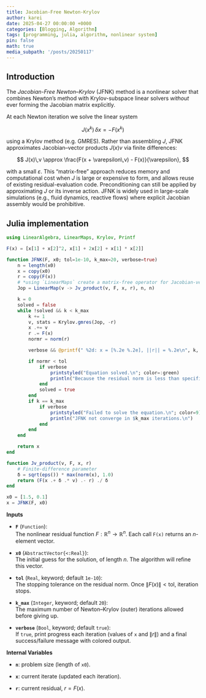 ```yaml
---
title: Jacobian-Free Newton-Krylov
author: karei
date: 2025-04-27 00:00:00 +0000
categories: [Blogging, Algorithm]
tags: [programming, julia, algorithm, nonlinear system]
pin: false
math: true
media_subpath: '/posts/20250117'
---
```


## Introduction

The *Jacobian-Free Newton–Krylov* (JFNK) method is a nonlinear solver that combines Newton’s method with Krylov-subspace linear solvers *without* ever forming the Jacobian matrix explicitly.

At each Newton iteration we solve the linear system

$$
J(x^k)\,\delta x = -F(x^k)
$$

using a Krylov method (e.g. GMRES). Rather than assembling $J$, JFNK approximates Jacobian–vector products $J(x)v$ via finite differences:

$$
J(x)\,v \approx \frac{F(x + \varepsilon\,v) - F(x)}{\varepsilon},
$$

with a small $ε$. This “matrix-free” approach reduces memory and computational cost when $J$ is large or expensive to form, and allows reuse of existing residual-evaluation code. Preconditioning can still be applied by approximating $J$ or its inverse action. JFNK is widely used in large-scale simulations (e.g., fluid dynamics, reactive flows) where explicit Jacobian assembly would be prohibitive.

## Julia implementation

```julia
using LinearAlgebra, LinearMaps, Krylov, Printf

F(x) = [x[1] + x[2]^2, x[1] + 2x[2] + x[1] * x[2]]

function JFNK(F, x0; tol=1e-10, k_max=20, verbose=true)
    n = length(x0)
    x = copy(x0)
    r = copy(F(x))
    # *using `LinearMaps` create a matrix-free operator for Jacobian-vector product J*v ≈ (F(x+δ*v) - F(x)) / δ
    Jop = LinearMap(v -> Jv_product(v, F, x, r), n, n)

    k = 0
    solved = false
    while !solved && k < k_max
        k += 1
        v, stats = Krylov.gmres(Jop, -r)
        x .+= v
        r .= F(x)
        normr = norm(r)

        verbose && @printf(" %2d: x = [%.2e %.2e], ||r|| = %.2e\n", k, x[1], x[2], normr)

        if normr < tol
            if verbose
                printstyled("Equation solved.\n"; color=:green)
                println("Because the residual norm is less than specified tolerance.\n")
            end
            solved = true
        end
        if k == k_max
            if verbose
                printstyled("Failed to solve the equation.\n"; color=9)
                println("JFNK not converge in $k_max iterations.\n")
            end
        end
    end

    return x
end

function Jv_product(v, F, x, r)
    # Finite-difference parameter
    δ = sqrt(eps()) * max(norm(x), 1.0)
    return (F(x .+ δ .* v) .- r) ./ δ
end

x0 = [1.5, 0.1]
x = JFNK(F, x0)
```

**Inputs**

- **`F`** (`Function`):  
  The nonlinear residual function $F: \mathbb{R}^n \to \mathbb{R}^n$. Each call `F(x)` returns an $n$-element vector.

- **`x0`** (`AbstractVector{<:Real}`):  
  The initial guess for the solution, of length $n$. The algorithm will refine this vector.

- **`tol`** (`Real`, keyword; default `1e-10`):  
  The stopping tolerance on the residual norm. Once $\|F(x)\| < \text{tol}$, iteration stops.

- **`k_max`** (`Integer`, keyword; default `20`):  
  The maximum number of Newton–Krylov (outer) iterations allowed before giving up.

- **`verbose`** (`Bool`, keyword; default `true`):  
  If `true`, print progress each iteration (values of `x` and $\|r\|$) and a final success/failure message with colored output.

**Internal Variables**

- **`n`**: problem size (length of `x0`).

- **`x`**: current iterate (updated each iteration).

- **`r`**: current residual, $r = F(x)$.
